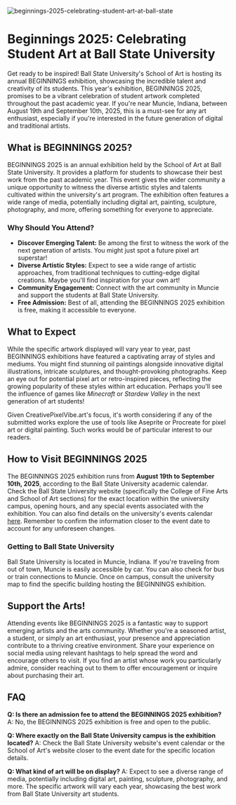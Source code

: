 ![beginnings-2025-celebrating-student-art-at-ball-state](https://images.pexels.com/photos/19996932/pexels-photo-19996932.jpeg?auto=compress&cs=tinysrgb&fit=crop&h=627&w=1200)

# Beginnings 2025: Celebrating Student Art at Ball State University

Get ready to be inspired! Ball State University's School of Art is hosting its annual BEGINNINGS exhibition, showcasing the incredible talent and creativity of its students. This year's exhibition, BEGINNINGS 2025, promises to be a vibrant celebration of student artwork completed throughout the past academic year. If you're near Muncie, Indiana, between August 19th and September 10th, 2025, this is a must-see for any art enthusiast, especially if you're interested in the future generation of digital and traditional artists.

## What is BEGINNINGS 2025?

BEGINNINGS 2025 is an annual exhibition held by the School of Art at Ball State University. It provides a platform for students to showcase their best work from the past academic year. This event gives the wider community a unique opportunity to witness the diverse artistic styles and talents cultivated within the university's art program. The exhibition often features a wide range of media, potentially including digital art, painting, sculpture, photography, and more, offering something for everyone to appreciate.

### Why Should You Attend?

*   **Discover Emerging Talent:** Be among the first to witness the work of the next generation of artists. You might just spot a future pixel art superstar!
*   **Diverse Artistic Styles:** Expect to see a wide range of artistic approaches, from traditional techniques to cutting-edge digital creations. Maybe you'll find inspiration for your own art!
*   **Community Engagement:** Connect with the art community in Muncie and support the students at Ball State University.
*   **Free Admission:** Best of all, attending the BEGINNINGS 2025 exhibition is free, making it accessible to everyone. 

## What to Expect

While the specific artwork displayed will vary year to year, past BEGINNINGS exhibitions have featured a captivating array of styles and mediums. You might find stunning oil paintings alongside innovative digital illustrations, intricate sculptures, and thought-provoking photographs. Keep an eye out for potential pixel art or retro-inspired pieces, reflecting the growing popularity of these styles within art education. Perhaps you'll see the influence of games like *Minecraft* or *Stardew Valley* in the next generation of art students! 

Given CreativePixelVibe.art's focus, it's worth considering if any of the submitted works explore the use of tools like Aseprite or Procreate for pixel art or digital painting. Such works would be of particular interest to our readers.

## How to Visit BEGINNINGS 2025

The BEGINNINGS 2025 exhibition runs from **August 19th to September 10th, 2025**, according to the Ball State University academic calendar. Check the Ball State University website (specifically the College of Fine Arts and School of Art sections) for the exact location within the university campus, opening hours, and any special events associated with the exhibition. You can also find details on the university's events calendar [here](https://www.bsu.edu/calendar/calendars/academics/cfa/art?mode=day&date=2025-09-05). Remember to confirm the information closer to the event date to account for any unforeseen changes.

### Getting to Ball State University

Ball State University is located in Muncie, Indiana. If you're traveling from out of town, Muncie is easily accessible by car. You can also check for bus or train connections to Muncie. Once on campus, consult the university map to find the specific building hosting the BEGINNINGS exhibition.

## Support the Arts!

Attending events like BEGINNINGS 2025 is a fantastic way to support emerging artists and the arts community. Whether you're a seasoned artist, a student, or simply an art enthusiast, your presence and appreciation contribute to a thriving creative environment. Share your experience on social media using relevant hashtags to help spread the word and encourage others to visit. If you find an artist whose work you particularly admire, consider reaching out to them to offer encouragement or inquire about purchasing their art.

## FAQ

**Q: Is there an admission fee to attend the BEGINNINGS 2025 exhibition?**
A: No, the BEGINNINGS 2025 exhibition is free and open to the public.

**Q: Where exactly on the Ball State University campus is the exhibition located?**
A: Check the Ball State University website's event calendar or the School of Art's website closer to the event date for the specific location details.

**Q: What kind of art will be on display?**
A: Expect to see a diverse range of media, potentially including digital art, painting, sculpture, photography, and more. The specific artwork will vary each year, showcasing the best work from Ball State University art students.
